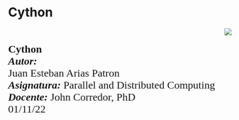 # Cython
<div> 
<img src="https://res-5.cloudinary.com/crunchbase-production/image/upload/c_lpad,h_256,w_256,f_auto,q_auto:eco/v1455514364/pim02bzqvgz0hibsra41.png" align="right"><br><br><FONT FACE="times new roman" SIZE=5>
<b> Cython </b>
<br>
<i><b>Autor:</b></i><br> Juan Esteban Arias Patron <br>
<i><b>Asignatura:</b></i> Parallel and Distributed Computing
<br>
<i><b>Docente:</b></i> John Corredor, PhD
<br>
01/11/22
<br><br><br>
</FONT>
</div>
